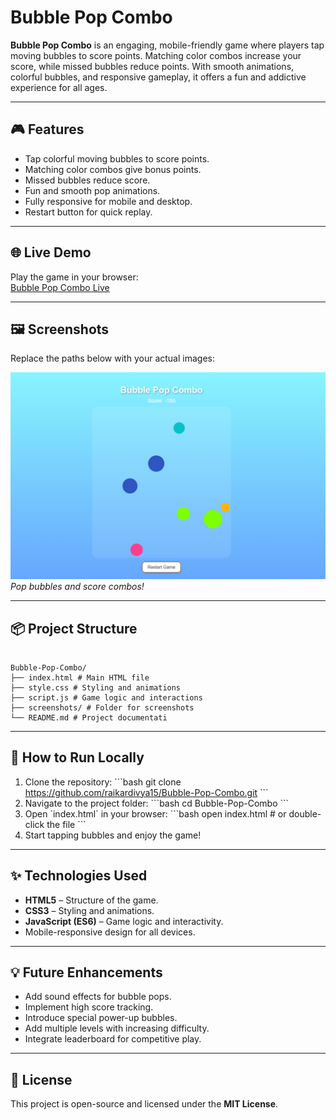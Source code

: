 
# Bubble Pop Combo

**Bubble Pop Combo** is an engaging, mobile-friendly game where players tap moving bubbles to score points. Matching color combos increase your score, while missed bubbles reduce points. With smooth animations, colorful bubbles, and responsive gameplay, it offers a fun and addictive experience for all ages.

---

## 🎮 Features

- Tap colorful moving bubbles to score points.
- Matching color combos give bonus points.
- Missed bubbles reduce score.
- Fun and smooth pop animations.
- Fully responsive for mobile and desktop.
- Restart button for quick replay.

---

## 🌐 Live Demo

Play the game in your browser:  
[Bubble Pop Combo Live](https://raikardivya15.github.io/Bubble-Pop-Combo/)

---

## 🖼️ Screenshots

Replace the paths below with your actual images:

![Gameplay Screenshot 1](Screenshot.png)  
*Pop bubbles and score combos!*


---

## 📦 Project Structure
```

Bubble-Pop-Combo/
├── index.html # Main HTML file
├── style.css # Styling and animations
├── script.js # Game logic and interactions
├── screenshots/ # Folder for screenshots
└── README.md # Project documentati
```
---

## 🚀 How to Run Locally

1. Clone the repository:
\`\`\`bash
git clone https://github.com/raikardivya15/Bubble-Pop-Combo.git
\`\`\`
2. Navigate to the project folder:
\`\`\`bash
cd Bubble-Pop-Combo
\`\`\`
3. Open \`index.html\` in your browser:
\`\`\`bash
open index.html   # or double-click the file
\`\`\`
4. Start tapping bubbles and enjoy the game!

---

## ✨ Technologies Used

- **HTML5** – Structure of the game.
- **CSS3** – Styling and animations.
- **JavaScript (ES6)** – Game logic and interactivity.
- Mobile-responsive design for all devices.

---

## 💡 Future Enhancements

- Add sound effects for bubble pops.
- Implement high score tracking.
- Introduce special power-up bubbles.
- Add multiple levels with increasing difficulty.
- Integrate leaderboard for competitive play.

---

## 📜 License

This project is open-source and licensed under the **MIT License**.
